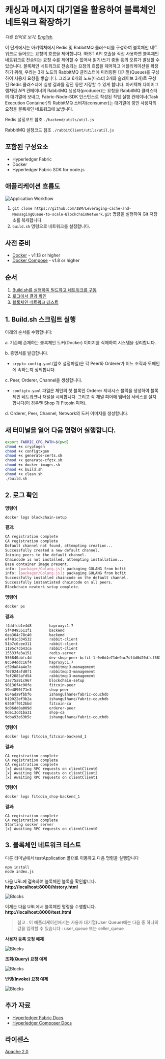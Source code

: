 # 캐싱과 메시지 대기열을 활용하여 블록체인 네트워크 확장하기

*다른 언어로 보기: [English](README.md).*

이 단계에서는 아키텍처에서 Redis 및 RabbitMQ 클러스터를 구성하여 블록체인 네트워크로 들어오는 요청의 흐름을 제어합니다. REST API 호출을 직접 사용하면 블록체인 네트워크로 전송되는 요청 수를 제어할 수 없어서 읽기/쓰기 충돌 등의 오류가 발생할 수 있습니다. 블록체인 네트워크로 전송되는 요청의 흐름을 제어하고 애플리케이션을 확장하기 위해, 우리는 3개 노드의 RabbitMQ 클러스터에 미러링된 대기열(Queue)를 구성하여 사용자 요청을 쌓습니다. 그리고 6개의 노드(마스터 3개와 슬레이브 3개)로 구성된 Redis 클러스터에 실행 결과를 잠깐 동안 저장할 수 있게 합니다. 아키텍처 다이어그램처럼 API 컨테이너의 RabbitMQ 생성자(producer)는 요청을 RabbitMQ 클러스터의 대기열에 보내고, Fabric-Node-SDK 인스턴스로 작성된 작업 실행 컨테이너(Task Execution Container)의 RabbitMQ 소비자(consumer)는 대기열에 쌓인 사용자의 요청을 블록체인 네트워크에 보냅니다.

Redis 설정코드 참조 `./backend/utils/util.js`

RabbitMQ 설정코드 참조 `./rabbitClient/utils/util.js`

## 포함된 구성요소
* Hyperledger Fabric
* Docker
* Hyperledger Fabric SDK for node.js

## 애플리케이션 흐름도
![Application Workflow](images/arch.png)

1. `git clone https://github.com/IBM/Leveraging-cache-and-MessagingQueue-to-scale-BlockchainNetwork.git` 명령을 실행하여 Git 저장소를 복제합니다.
2. `build.sh` 명령으로 네트워크를 설정합니다.

## 사전 준비
* [Docker](https://www.docker.com/products/overview) - v1.13 or higher
* [Docker Compose](https://docs.docker.com/compose/overview/) - v1.8 or higher

## 순서
1. [Build.sh를 실행하여 빌드하고 네트워크를 구동](#1-buildsh-스크립트-실행)
2. [로그에서 결과 확인](#2-로그-확인)
3. [블록체인 네트워크 테스트](#3-블록체인-네트워크-테스트)


## 1. Build.sh 스크립트 실행
아래의 순서를 수행합니다:

a. 기존에 존재하는 블록체인 도커(Docker) 이미지를 삭제하여 시스템을 정리합니다.

b. 증명서를 발급합니다.

  * `crypto-config.yaml`(암호 설정파일)은 각 Peer와 Orderer가 어느 조직과 도메인에 속하는지 정의합니다.

c. Peer, Orderer, Channel을 생성합니다.

  * `configtx.yaml` 파일은 체인의 첫 블록인 Orderer 제네시스 블럭을 생성하여 블록체인 네트워크나 채널을 시작합니다. 그리고 각 채널 피어에 멤버십 서비스를 설치합니다(이 경우엔 Shop 과 Fitcoin 피어).
  
d. Orderer, Peer, Channel, Network의 도커 이미지를 생성합니다.

## 새 터미널을 열어 다음 명령어 실행합니다.
```bash
export FABRIC_CFG_PATH=$(pwd)
chmod +x cryptogen
chmod +x configtxgen
chmod +x generate-certs.sh
chmod +x generate-cfgtx.sh
chmod +x docker-images.sh
chmod +x build.sh
chmod +x clean.sh
./build.sh
```


## 2. 로그 확인

**명령어**
```bash
docker logs blockchain-setup
```
**결과:**
```bash
CA registration complete
CA registration complete
Default channel not found, attempting creation...
Successfully created a new default channel.
Joining peers to the default channel.
Chaincode is not installed, attempting installation...
Base container image present.
info: [packager/Golang.js]: packaging GOLANG from bcfit
info: [packager/Golang.js]: packaging GOLANG from bcfit
Successfully installed chaincode on the default channel.
Successfully instantiated chaincode on all peers.
Blockchain newtork setup complete.
```

**명령어**
```bash
docker ps
```
**결과:**
```bash
f4ddfcb1e4d8        haproxy:1.7                                                                              "/docker-entrypoint.…"   5 minutes ago       Up 5 minutes        0.0.0.0:3000->3000/tcp                                rabbitclient
5f40495511f1        backend                                                                                  "node index.js"          5 minutes ago       Up 5 minutes                                                              fitcoin_fitcoin-backend_1
6ea304c78c40        backend                                                                                  "node index.js"          5 minutes ago       Up 5 minutes        0.0.0.0:3030->3030/tcp                                fitcoin_shop-backend_1
ef481c334532        rabbit-client                                                                            "node index.js"          5 minutes ago       Up 5 minutes        0.0.0.0:3003->3000/tcp                                rabbitclient3
51b7c6cee311        rabbit-client                                                                            "node index.js"          5 minutes ago       Up 5 minutes        0.0.0.0:3002->3000/tcp                                rabbitclient2
1195c7cb43ca        rabbit-client                                                                            "node index.js"          5 minutes ago       Up 5 minutes        0.0.0.0:3001->3000/tcp                                rabbitclient1
15533fe3a151        redis-server                                                                             "/docker-entrypoint.…"   5 minutes ago       Up 5 minutes        6379/tcp, 0.0.0.0:7000-7005->7000-7005/tcp            fitcoin_redis-server_1
556840abfc4d        dev-shop-peer-bcfit-1-0e0d4e71de9ac7df4d0d20dfcf583e3e63227edda600fe338485053387e09c50   "chaincode -peer.add…"   6 minutes ago       Up 6 minutes                                                              dev-shop-peer-bcfit-1
8c594ddc16f4        haproxy:1.7                                                                              "/docker-entrypoint.…"   6 minutes ago       Up 6 minutes        0.0.0.0:5672->5672/tcp, 0.0.0.0:15672->15672/tcp      rabbitmq
c59da84a4e7c        rabbitmq:3-management                                                                    "/usr/local/bin/clus…"   6 minutes ago       Up 6 minutes        4369/tcp, 5671-5672/tcp, 15671-15672/tcp, 25672/tcp   rabbitmq2
f07024afd0f1        rabbitmq:3-management                                                                    "/usr/local/bin/clus…"   6 minutes ago       Up 6 minutes        4369/tcp, 5671-5672/tcp, 15671-15672/tcp, 25672/tcp   rabbitmq3
7ef2085afd54        rabbitmq:3-management                                                                    "docker-entrypoint.s…"   6 minutes ago       Up 6 minutes        4369/tcp, 5671-5672/tcp, 15671-15672/tcp, 25672/tcp   rabbitmq1
2a775a81c967        blockchain-setup                                                                         "node index.js"          7 minutes ago       Up 7 minutes        3000/tcp                                              blockchain-setup
90136f4c90fe        fitcoin-peer                                                                             "peer node start"        7 minutes ago       Up 7 minutes        0.0.0.0:8051->7051/tcp, 0.0.0.0:8053->7053/tcp        fitcoin-peer
19e4890f71e3        shop-peer                                                                                "peer node start"        7 minutes ago       Up 7 minutes        0.0.0.0:7051->7051/tcp, 0.0.0.0:7053->7053/tcp        shop-peer
654ada9fbbf6        ishangulhane/fabric-couchdb                                                              "tini -- /docker-ent…"   7 minutes ago       Up 7 minutes        4369/tcp, 9100/tcp, 0.0.0.0:9984->5984/tcp            shop-statedb
b19022ef3b2a        ishangulhane/fabric-couchdb                                                              "tini -- /docker-ent…"   7 minutes ago       Up 7 minutes        4369/tcp, 9100/tcp, 0.0.0.0:5984->5984/tcp            ca-datastore
6360ff012bbd        fitcoin-ca                                                                               "fabric-ca-server st…"   7 minutes ago       Up 7 minutes        0.0.0.0:8054->7054/tcp                                fitcoin-ca
9d06dd0a009d        orderer-peer                                                                             "orderer"                7 minutes ago       Up 7 minutes        0.0.0.0:7050->7050/tcp                                orderer0
0de13cd1ba31        shop-ca                                                                                  "fabric-ca-server st…"   7 minutes ago       Up 7 minutes        0.0.0.0:7054->7054/tcp                                shop-ca
9dba93e63b5c        ishangulhane/fabric-couchdb                                                              "tini -- /docker-ent…"   7 minutes ago       Up 7 minutes        4369/tcp, 9100/tcp, 0.0.0.0:8984->5984/tcp            fitcoin-statedb
```

**명령어**
```bash
docker logs fitcoin_fitcoin-backend_1
```
**결과:**
```
CA registration complete
CA registration complete
CA registration complete
[x] Awaiting RPC requests on clientClient0
[x] Awaiting RPC requests on clientClient2
[x] Awaiting RPC requests on clientClient1
```

**명령어**
```bash
docker logs fitcoin_shop-backend_1
```
**결과:**
```
CA registration complete
CA registration complete
Starting socker server
[x] Awaiting RPC requests on clientClient0
```

## 3. 블록체인 네트워크 테스트

다른 터미널에서 testApplication 폴더로 이동하고 다음 명령을 실행합니다
```
npm install
node index.js
```
다음 URL에 접속하여 블록체인 블록을 확인합니다. **http://localhost:8000/history.html**

![Blocks](images/blocks.png)

이제는 다음 URL에서 블록체인 명령을 수행합니다. **http://localhost:8000/test.html**

>참고 : 이 애플리케이션에서는 사용자 대기열(User Queue)에는 다음 중 하나의 값을 입력할 수 있습니다 : user_queue 또는 seller_queue

**사용자 등록 요청 예제**

![Blocks](images/enroll.png)

**조회(Query) 요청 예제**

![Blocks](images/query_user.png)

**반영(Invoke) 요청 예제**

![Blocks](images/invoke_user.png)

## 추가 자료

* [Hyperledger Fabric Docs](http://hyperledger-fabric.readthedocs.io/en/latest/)
* [Hyperledger Composer Docs](https://hyperledger.github.io/composer/introduction/introduction.html)

## 라이센스
[Apache 2.0](LICENSE)
